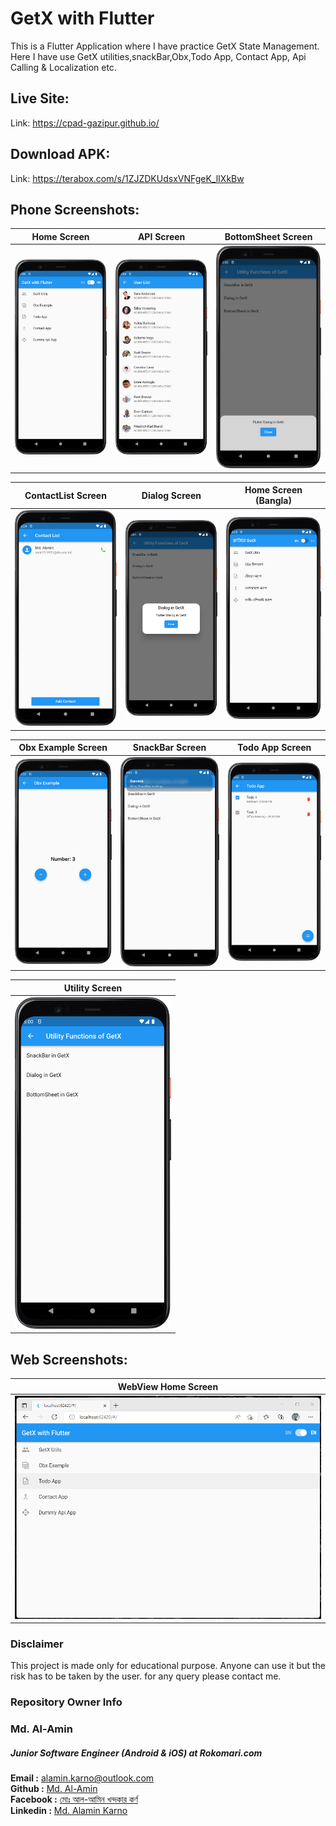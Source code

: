 # GetX with Flutter

This is a Flutter Application where I have practice GetX State Management. Here I have use GetX utilities,snackBar,Obx,Todo App, Contact App, Api Calling & Localization etc.

## Live Site:

Link: https://cpad-gazipur.github.io/

## Download APK:

Link: https://terabox.com/s/1ZJZDKUdsxVNFgeK_lIXkBw

## Phone Screenshots:



| Home Screen      |  API Screen |  BottomSheet Screen |
| :---:       |    :----:   | :----:   |
| <img src="screenshots/getx_flutter_home_screen.png" width="250">       |  <img src="screenshots/getx_flutter_api.png" width="250">     |  <img src="screenshots/getx_flutter_bottom_sheet.png" width="250">  |

| ContactList Screen      |  Dialog Screen |  Home Screen (Bangla) |
| :---:       |    :----:   | :----:   |
| <img src="screenshots/getx_flutter_contact_list.png" width="250">       |  <img src="screenshots/getx_flutter_dialog.png" width="250">     |  <img src="screenshots/getx_flutter_home_screen_bangla.png" width="250">  |

| Obx Example Screen      |  SnackBar Screen |  Todo App Screen |
| :---:       |    :----:   | :----:   |
| <img src="screenshots/getx_flutter_obx_example.png" width="250">       |  <img src="screenshots/getx_flutter_snack_bar.png" width="250">     |  <img src="screenshots/getx_flutter_todo_app.png" width="250">  |

| Utility Screen      |  
| :---:       |  
| <img src="screenshots/getx_flutter_uitility_screen.png" width="250">       |

## Web Screenshots:

| WebView Home Screen     | 
| :---:       |  
| <img src="screenshots/getx_flutter_home_screen_web.png">      | 



### Disclaimer
This project is made only for educational purpose. Anyone can use it but the risk has to be taken by the user.
for any query please contact me.

### Repository Owner Info

### Md. Al-Amin
##### Junior Software Engineer (Android & iOS) at Rokomari.com

__Email :__ [ alamin.karno@outlook.com ](mailto:alamin.karno@outlook.com) \
__Github :__ [Md. Al-Amin](https://github.com/karno786) \
__Facebook :__ [মোঃ আল-আমিন খন্দকার কর্ণ](https://facebook.com/alamin.kanro786) \
__Linkedin :__ [Md. Alamin Karno](https://www.linkedin.com/in/alaminkarno/)

